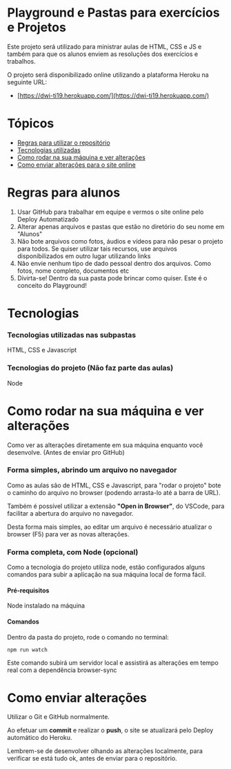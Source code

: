 # Playground e Pastas para exercícios e Projetos
Este projeto será utilizado para ministrar aulas de HTML, CSS e JS
e também para que os alunos enviem as resoluções dos exercícios e trabalhos.

O projeto será disponibilizado online utilizando a plataforma Heroku na seguinte URL:
* [https://dwi-ti19.herokuapp.com/](https://dwi-ti19.herokuapp.com/)

# Tópicos
* [Regras para utilizar o repositório](#regras-para-alunos) 
* [Tecnologias utilizadas](#tecnologias) 
* [Como rodar na sua máquina e ver alterações](#como-rodar-na-sua-máquina-e-ver-alterações) 
* [Como enviar alterações para o site online](#como-enviar-alterações) 

# Regras para alunos
1) Usar GitHub para trabalhar em equipe e vermos o site online pelo Deploy Automatizado
2) Alterar apenas arquivos e pastas que estão no diretório do seu nome em "Alunos"
3) Não bote arquivos como fotos, áudios e vídeos para não pesar o projeto para todos.
Se quiser utilizar tais recursos, use arquivos disponibilizados em outro lugar utilizando links
4) Não envie nenhum tipo de dado pessoal dentro dos arquivos. Como fotos, nome completo, documentos etc
5) Divirta-se! Dentro da sua pasta pode brincar como quiser. Este é o conceito do Playground!

# Tecnologias

### Tecnologias utilizadas nas subpastas
HTML, CSS e Javascript

### Tecnologias do projeto (Não faz parte das aulas)
Node

# Como rodar na sua máquina e ver alterações
Como ver as alterações diretamente em sua máquina enquanto você desenvolve. (Antes de enviar pro GitHub)

### Forma simples, abrindo um arquivo no navegador
Como as aulas são de HTML, CSS e Javascript, para "rodar o projeto" bote o
caminho do arquivo no browser (podendo arrasta-lo até a barra de URL).

Também é possível utilizar a extensão **"Open in Browser"**, do VSCode,
para facilitar a abertura do arquivo no navegador.

Desta forma mais simples, ao editar um arquivo é necessário atualizar
o browser (F5) para ver as novas alterações.

### Forma completa, com Node (opcional)
Como a tecnologia do projeto utiliza node, estão configurados alguns
comandos para subir a aplicação na sua máquina local de forma fácil.

#### Pré-requisitos
Node instalado na máquina

#### Comandos
Dentro da pasta do projeto, rode o comando no terminal:

```npm run watch```

Este comando subirá um servidor local e assistirá as alterações
em tempo real com a dependência browser-sync

# Como enviar alterações

Utilizar o Git e GitHub normalmente.

Ao efetuar um **commit** e realizar o **push**, o site se atualizará
pelo Deploy automático do Heroku.

Lembrem-se de desenvolver olhando as alterações localmente,
para verificar se está tudo ok, antes de enviar para o repositório.
